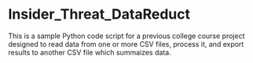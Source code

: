# Insider_Threat_DataReduct
This is a sample Python code script for a previous college course project designed to read data from one or more CSV files, process it, and export results to another CSV file which summaizes data.

